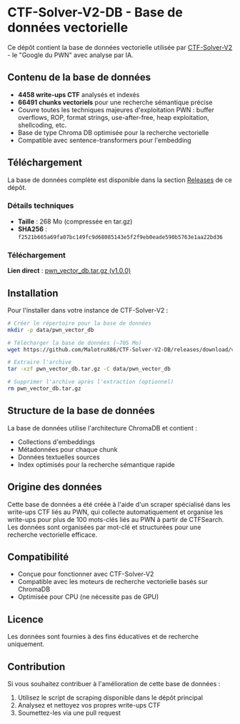 # CTF-Solver-V2-DB - Base de données vectorielle

Ce dépôt contient la base de données vectorielle utilisée par [CTF-Solver-V2](https://github.com/MalotruX86/CTF-Solver-V2) - le "Google du PWN" avec analyse par IA.

## Contenu de la base de données

- **4458 write-ups CTF** analysés et indexés
- **66491 chunks vectoriels** pour une recherche sémantique précise
- Couvre toutes les techniques majeures d'exploitation PWN : buffer overflows, ROP, format strings, use-after-free, heap exploitation, shellcoding, etc.
- Base de type Chroma DB optimisée pour la recherche vectorielle
- Compatible avec sentence-transformers pour l'embedding

## Téléchargement

La base de données complète est disponible dans la section [Releases](https://github.com/MalotruX86/CTF-Solver-V2-DB/releases) de ce dépôt.

### Détails techniques
- **Taille** : 268 Mo (compressée en tar.gz)
- **SHA256** : `f2521b665a69fa07bc149fc9d68085143e5f2f9eb0eade590b5763e1aa22bd36`

### Téléchargement

**Lien direct** : [pwn_vector_db.tar.gz (v1.0.0)](https://github.com/MalotruX86/CTF-Solver-V2-DB/releases/download/v1.0.0/pwn_vector_db.tar.gz)

## Installation

Pour l'installer dans votre instance de CTF-Solver-V2 :

```bash
# Créer le répertoire pour la base de données
mkdir -p data/pwn_vector_db

# Télécharger la base de données (~705 Mo)
wget https://github.com/MalotruX86/CTF-Solver-V2-DB/releases/download/v1.0.0/pwn_vector_db.tar.gz

# Extraire l'archive
tar -xzf pwn_vector_db.tar.gz -C data/pwn_vector_db

# Supprimer l'archive après l'extraction (optionnel)
rm pwn_vector_db.tar.gz
```

## Structure de la base de données

La base de données utilise l'architecture ChromaDB et contient :

- Collections d'embeddings
- Métadonnées pour chaque chunk
- Données textuelles sources
- Index optimisés pour la recherche sémantique rapide

## Origine des données

Cette base de données a été créée à l'aide d'un scraper spécialisé dans les write-ups CTF liés au PWN, qui collecte automatiquement et organise les write-ups pour plus de 100 mots-clés liés au PWN à partir de CTFSearch. Les données sont organisées par mot-clé et structurées pour une recherche vectorielle efficace.

## Compatibilité

- Conçue pour fonctionner avec CTF-Solver-V2
- Compatible avec les moteurs de recherche vectorielle basés sur ChromaDB
- Optimisée pour CPU (ne nécessite pas de GPU)

## Licence

Les données sont fournies à des fins éducatives et de recherche uniquement.

## Contribution

Si vous souhaitez contribuer à l'amélioration de cette base de données :

1. Utilisez le script de scraping disponible dans le dépôt principal
2. Analysez et nettoyez vos propres write-ups CTF
3. Soumettez-les via une pull request
